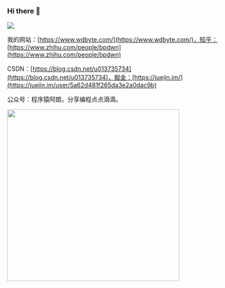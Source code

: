 ### Hi there 👋 

![](https://github-readme-stats.vercel.app/api?username=niumoo&show_icons=true&theme=Gradient)

<!--
[我的网站](https://www.wdbyte.com/)，[知乎](https://www.zhihu.com/people/bpdwn)，[CSDN](https://blog.csdn.net/u013735734)，[掘金](https://juejin.im/user/5a62d481f265da3e2a0dac9b)
-->

我的网站：[https://www.wdbyte.com/](https://www.wdbyte.com/)，知乎：[https://www.zhihu.com/people/bpdwn](https://www.zhihu.com/people/bpdwn)

CSDN：[https://blog.csdn.net/u013735734](https://blog.csdn.net/u013735734)，掘金：[https://juejin.im/](https://juejin.im/user/5a62d481f265da3e2a0dac9b)  

公众号：程序猿阿朗，分享编程点点滴滴。

<img width="400px" src="https://user-images.githubusercontent.com/26371673/129650527-af626ed7-fbef-4b46-b332-29155144243a.png">
